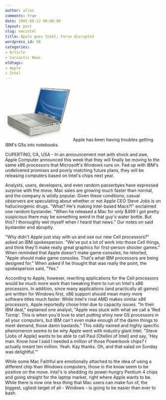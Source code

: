 ```yaml
---
author: allen
comments: true
date: 2005-06-12 00:00:00
layout: post
slug: macintel
title: Apple goes Intel; Force disrupted
wordpress_id: 58
categories:
- Article
- Sarcastic News
oldtags:
- Apple
- Intel
---
```


![](/images/old/macintel.jpg)
Apple has been having troubles getting IBM's G5s into notebooks.

CUPERTINO, CA, USA - In an announcement met with shock and awe, Apple Computer announced this week that they will finally be moving to the same x86 processors that Microsoft's Windows runs on. Fed up with IBM's undelivered promises and poorly matching future plans, they will be releasing computers based on Intel's chips next year.

Analysts, users, developers, and even random passerbyes have expressed surprise with the move. Mac sales are growing much faster than normal, and the company is wildly popular. Given these conditions, casual observers are speculating about whether or not Apple CEO Steve Jobs is on hallucinogenic drugs. "What? He's making Intel-based Macs?!" exclaimed one random bystander. "When he released a Mac for only $499 I got pretty suspicious there may be something weird in that guy's water bottle. But this? I thoroughly wet myself when I heard that news." Our notes on said bystander end abruptly.

"Why didn't Apple just stay with us and use our new Cell processors?" asked an IBM spokesperson. "We've put a lot of work into those Cell things, and think they'll make really great graphics for first-person shooter games." When reminded that Apple doesn't make game consoles, he retorted, "Apple _should_ make game consoles. That's what IBM processors are being designed for." When asked if he thought that was really the point, the spokesperson said, "Yes."

According to Apple, however, rewriting applications for the Cell processors would be much more work than tweaking them to run on Intel's x86 processors. In addition, since many applications (and practically all games) are written for Windows first, x86 support should mean many more software titles much faster. While Intel's rival AMD makes similar x86 processors, Apple reportedly chose Intel due to capacity issues. "In their IBM deal," explained one analyst, "Apple was stuck with what we call a 'Red Turnip'. This is when you'd love to start putting shiny new G5 processors in all your computers, but IBM can't even make enough of the damn things to meet demand, those damn bastards." This oddly named and highly specific phenomenon seems to be why Apple went with industry giant Intel. "Steve \[Jobs of Apple\] wants to be able to call Paul \[Otellini of Intel\] and say, 'Hey man. Know how I said I needed a million of those Powerbook chips? I actually meant ten million. Yeah. Kay thanks. Oh, and that salad on Sunday was delightful.'"

While some Mac Faithful are emotionally attached to the idea of using a different chip than Windows computers, those in the know seem to be positive on the move. Intel's is shedding its power-hungry Pentium 4 chips and going straight for the laptop market, right where Apple wants to be. While there is now one less thing that Mac users can make fun of, the biggest, ugliest target of all - Windows - is going to be easier than ever to bash.

